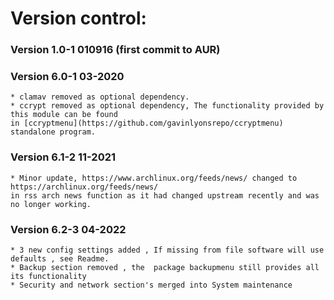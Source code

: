 # Version control:

### Version 1.0-1 010916  (first commit to AUR)

### Version 6.0-1 03-2020
	* clamav removed as optional dependency.
	* ccrypt removed as optional dependency, The functionality provided by this module can be found
	in [ccryptmenu](https://github.com/gavinlyonsrepo/ccryptmenu) standalone program.

### Version 6.1-2 11-2021
	* Minor update, https://www.archlinux.org/feeds/news/ changed to https://archlinux.org/feeds/news/ 
	in rss arch news function as it had changed upstream recently and was no longer working.
	
### Version 6.2-3 04-2022
	* 3 new config settings added , If missing from file software will use defaults , see Readme.
	* Backup section removed , the  package backupmenu still provides all its functionality 
	* Security and network section's merged into System maintenance 
